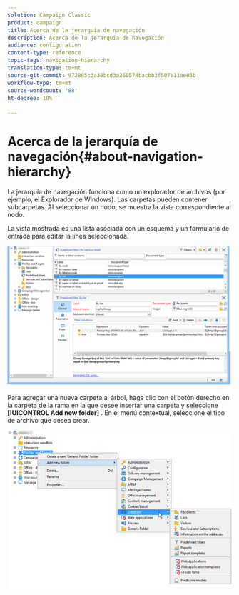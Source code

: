 ```yaml
---
solution: Campaign Classic
product: campaign
title: Acerca de la jerarquía de navegación
description: Acerca de la jerarquía de navegación
audience: configuration
content-type: reference
topic-tags: navigation-hierarchy
translation-type: tm+mt
source-git-commit: 972885c3a38bcd3a260574bacbb3f507e11ae05b
workflow-type: tm+mt
source-wordcount: '88'
ht-degree: 10%

---
```



# Acerca de la jerarquía de navegación{#about-navigation-hierarchy}

La jerarquía de navegación funciona como un explorador de archivos (por ejemplo, el Explorador de Windows). Las carpetas pueden contener subcarpetas. Al seleccionar un nodo, se muestra la vista correspondiente al nodo.

La vista mostrada es una lista asociada con un esquema y un formulario de entrada para editar la línea seleccionada.

![](assets/d_ncs_integration_navigation.png)

Para agregar una nueva carpeta al árbol, haga clic con el botón derecho en la carpeta de la rama en la que desee insertar una carpeta y seleccione **[!UICONTROL Add new folder]** . En el menú contextual, seleccione el tipo de archivo que desea crear.

![](assets/d_ncs_integration_navigation_create.png)

